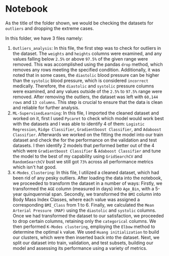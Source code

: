 # Notebook 
As the title of the folder shown, we would be checking the datasets for `outliers` and dropping the extreme cases. 

In this folder, we have 3 files namely:
1. `Outliers_analysis`: In this file, the first step was to check for outliers in the dataset. The `weights` and `heights` columns were examined, and any values falling below `2.5%` or above `97.5%` of the given range were removed. This was accomplished using the pandas `drop` method, which removes any rows meeting the specified condition. Additionally, it was noted that in some cases, the `diastolic` blood pressure can be higher than the `systolic` blood pressure, which is considered `incorrect` medically. Therefore, the `diastolic` and `systolic` pressure columns were examined, and any values outside of the `2.5%` to `97.5%` range were removed. After removing the outliers, the dataset was left with `60,144 rows` and `13 columns`. This step is crucial to ensure that the data is clean and reliable for further analysis.
2. `ML-SupervisedLearning`: In this file, I imported the cleaned dataset and worked on it, first I used `Pycaret` to check which model would work best with the datasets and I was able to identify 4 of them: `Logistic Regression`, `Ridge Classifier`, `Gradientboost Classifier`, and `Adaboost Classifier`. Afterwards we worked on the fitting the model into our train dataset and check the for the performance on the validation and test datasets. I then identify 2 models that performed better out of the 4 which were `Gradientboost Classifier` & `Adaboost Classifier` and tune the model to the best of my capability using `GridSearchCV` and `RandomSearchCV` bust we still got `73%` across all performance metrics which isn't hat good. 
3. `K-Modes_Clustering`: In this file, I utilized a cleaned dataset, which had been rid of any pesky outliers. After loading the data into the notebook, we proceeded to transform the dataset in a number of ways: Firstly, we transformed the `AGE` column (measured in days) into `Age_Bin`, with a 5-year quinquennial span. Secondly, we transformed the `BMI` column into Body Mass Index Classes, where each value was assigned a corresponding `BMI_Class` from 1 to 6. Finally, we calculated the `Mean Arterial Pressure (MAP)` using the `diastolic` and `systolic` columns. Once we had transformed the dataset to our satisfaction, we proceeded to drop certain columns, retaining only the `categorical` columns. We then performed `K-Modes clustering`, employing the `Elbow` method to determine the optimal `k` value. We used `Huang initialization` to build our clusters, which were then inserted back into the dataset. Next, we split our dataset into train, validation, and test subsets, building our model and assessing its performance using a variety of metrics.




